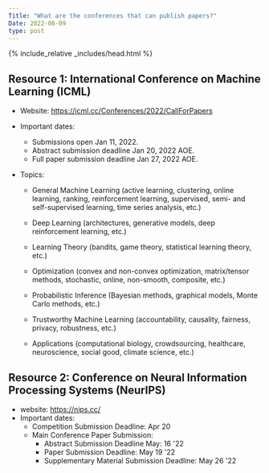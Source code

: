 ```yaml
---
Title: "What are the conferences that can publish papers?"
Date: 2022-06-09
type: post
---
```

{% include_relative _includes/head.html %}


## Resource 1: International Conference on Machine Learning (ICML)

- Website: https://icml.cc/Conferences/2022/CallForPapers
- Important dates:

  * Submissions open Jan 11, 2022.
  * Abstract submission deadline Jan 20, 2022 AOE.
  * Full paper submission deadline Jan 27, 2022 AOE.

- Topics:
  * General Machine Learning (active learning, clustering, online learning, ranking, reinforcement learning, supervised, semi- and self-supervised learning, time series analysis, etc.)

  * Deep Learning (architectures, generative models, deep reinforcement learning, etc.)

  * Learning Theory (bandits, game theory, statistical learning theory, etc.)

  * Optimization (convex and non-convex optimization, matrix/tensor methods, stochastic, online, non-smooth, composite, etc.)

  * Probabilistic Inference (Bayesian methods, graphical models, Monte Carlo methods, etc.)

  * Trustworthy Machine Learning (accountability, causality, fairness, privacy, robustness, etc.)

  * Applications (computational biology, crowdsourcing, healthcare, neuroscience, social good, climate science, etc.)


## Resource 2: Conference on Neural Information Processing Systems (NeurIPS)

- website: https://nips.cc/
- Important dates:
  * Competition Submission Deadline:	Apr 20 
  * Main Conference Paper Submission: 
     - Abstract Submission Deadline May: 16 '22
     - Paper Submission Deadline:	May 19 '22
     - Supplementary Material Submission Deadline:	May 26 '22
   


